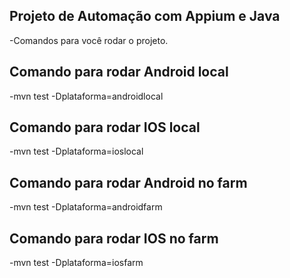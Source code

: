 ## Projeto de Automação com Appium e Java

-Comandos para você rodar o projeto.

## Comando para rodar Android local
-mvn test -Dplataforma=androidlocal

## Comando para rodar IOS local
-mvn test -Dplataforma=ioslocal

## Comando para rodar Android no farm
-mvn test -Dplataforma=androidfarm

## Comando para rodar IOS no farm
-mvn test -Dplataforma=iosfarm
